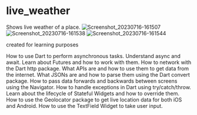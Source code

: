 # live_weather

Shows live weather of a place.
![Screenshot_20230716-161507](https://github.com/shreyash0257/Live-Weather/assets/98897735/424a27c4-5375-4537-874c-4b8349237747)
![Screenshot_20230716-161538](https://github.com/shreyash0257/Live-Weather/assets/98897735/99389631-7bcb-476f-85d0-04f729d8c963)
![Screenshot_20230716-161544](https://github.com/shreyash0257/Live-Weather/assets/98897735/a162b891-9ef4-4197-a6c9-0251b37d5909)


created for learning purposes

How to use Dart to perform asynchronous tasks.
Understand async and await.
Learn about Futures and how to work with them.
How to network with the Dart http package.
What APIs are and how to use them to get data from the internet.
What JSONs are and how to parse them using the Dart convert package.
How to pass data forwards and backwards between screens using the Navigator.
How to handle exceptions in Dart using try/catch/throw.
Learn about the lifecycle of Stateful Widgets and how to override them.
How to use the Geolocator package to get live location data for both iOS and Android.
How to use the TextField Widget to take user input.
